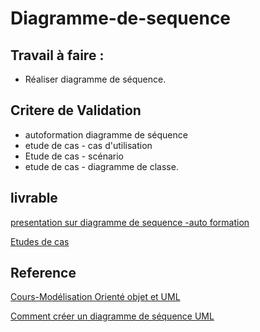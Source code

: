 # Diagramme-de-sequence

## Travail à faire :
- Réaliser  diagramme de séquence.

## Critere de Validation 

- autoformation diagramme de séquence
- etude de cas - cas d'utilisation
- Etude de cas - scénario
- etude de cas - diagramme de classe.



## livrable 

[presentation sur diagramme de sequence -auto formation ](https://docs.google.com/presentation/d/1FYH5eZg1PP6emIQdCgOwAr8jhxlLw0iz/edit?usp=sharing&ouid=113920735924471653165&rtpof=true&sd=true)

[Etudes de cas ](https://docs.google.com/presentation/d/1jmZdJ0VHsmU28A-6gJmygzo8xIPp2mDcZcntQGo3j3o/edit?usp=sharing)



## Reference 


[Cours-Modélisation Orienté objet et UML](https://youtube.com/playlist?list=PLmi5sRiGSFfABDzWbYeI31886urszkeR9&si=8P1jKTfyLHk1cnlS)

[Comment créer un diagramme de séquence UML](https://youtu.be/pCK6prSq8aw?si=WSNiHMe5SuWYhC_x)